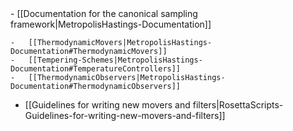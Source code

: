 <!-- --- title: Metropolishastingsmover -->-   [[Documentation for the canonical sampling framework|MetropolisHastings-Documentation]]
    -   [[ThermodynamicMovers|MetropolisHastings-Documentation#ThermodynamicMovers]]
    -   [[Tempering-Schemes|MetropolisHastings-Documentation#TemperatureControllers]]
    -   [[ThermodynamicObservers|MetropolisHastings-Documentation#ThermodynamicObservers]]

-   [[Guidelines for writing new movers and filters|RosettaScripts-Guidelines-for-writing-new-movers-and-filters]]

